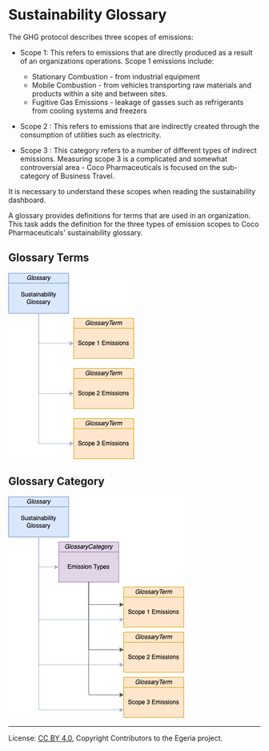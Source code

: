<!-- SPDX-License-Identifier: CC-BY-4.0 -->
<!-- Copyright Contributors to the Egeria project. -->

# Sustainability Glossary

The GHG protocol describes three scopes of emissions:

* Scope 1: This refers to emissions that are directly produced as a result of an organizations operations. Scope 1 emissions include:

  *  Stationary Combustion - from industrial equipment
  *  Mobile Combustion - from vehicles transporting raw materials and products within a site and between sites.
  *  Fugitive Gas Emissions - leakage of gasses such as refrigerants from cooling systems and freezers

* Scope 2 : This refers to emissions that are indirectly created through the consumption of utilities such as electricity.

* Scope 3 : This category refers to a number of different types of indirect emissions. Measuring scope 3 is a complicated and somewhat controversial area - Coco Pharmaceuticals is focused on the sub-category of Business Travel.

It is necessary to understand these scopes when reading the sustainability dashboard.

A glossary provides definitions for terms that are used in an organization.
This task adds the definition for the three types of emission scopes to
Coco Pharmaceuticals' sustainability glossary.

## Glossary Terms 

![GlossaryTerms](../../docs/sustainability-samples-glossary.drawio.png)

## Glossary Category

![GlossaryTerms](../../docs/sustainability-samples-categorized-glossary.drawio.png)


----
License: [CC BY 4.0](https://creativecommons.org/licenses/by/4.0/), Copyright Contributors to the Egeria project.